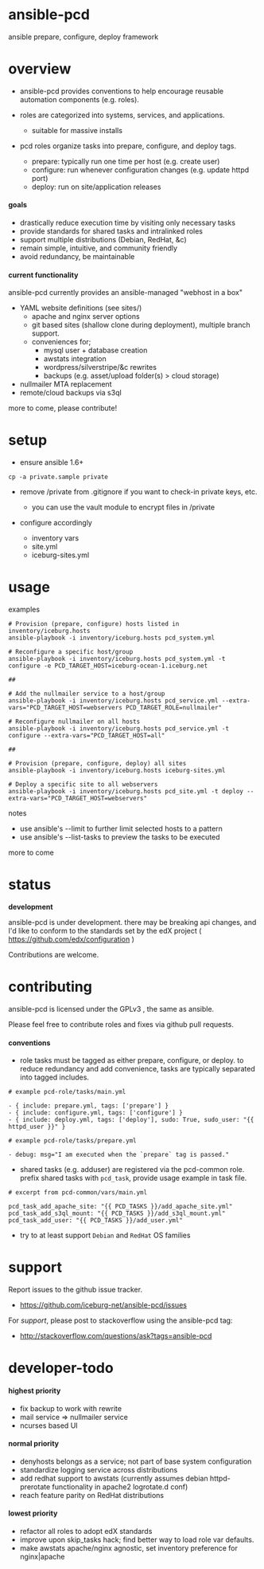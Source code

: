 ansible-pcd
===========

ansible prepare, configure, deploy framework


overview
========

* ansible-pcd provides conventions to help encourage reusable automation components (e.g. roles).

* roles are categorized into systems, services, and applications.
  * suitable for massive installs

* pcd roles organize tasks into prepare, configure, and deploy tags. 
  * prepare: typically run one time per host (e.g. create user)
  * configure: run whenever configuration changes (e.g. update httpd port)
  * deploy: run on site/application releases 
  
#### goals
* drastically reduce execution time by visiting only necessary tasks
* provide standards for shared tasks and intralinked roles
* support multiple distributions (Debian, RedHat, &c)
* remain simple, intuitive, and community friendly
* avoid redundancy, be maintainable

#### current functionality

ansible-pcd currently provides an ansible-managed "webhost in a box"

* YAML website definitions (see sites/)
  * apache and nginx server options
  * git based sites (shallow clone during deployment), multiple branch support.
  * conveniences for;
    * mysql user + database creation
    * awstats integration
    * wordpress/silverstripe/&c rewrites
    * backups (e.g. asset/upload folder(s) > cloud storage)  
* nullmailer MTA replacement
* remote/cloud backups via s3ql

more to come, please contribute!

setup
=====

* ensure ansible 1.6+

```
cp -a private.sample private
```

* remove /private from .gitignore if you want to check-in private keys, etc.
  * you can use the vault module to encrypt files in /private
  
* configure accordingly
  * inventory vars
  * site.yml
  * iceburg-sites.yml
  

usage
==============

examples

```
# Provision (prepare, configure) hosts listed in inventory/iceburg.hosts
ansible-playbook -i inventory/iceburg.hosts pcd_system.yml

# Reconfigure a specific host/group
ansible-playbook -i inventory/iceburg.hosts pcd_system.yml -t configure -e PCD_TARGET_HOST=iceburg-ocean-1.iceburg.net

##

# Add the nullmailer service to a host/group
ansible-playbook -i inventory/iceburg.hosts pcd_service.yml --extra-vars="PCD_TARGET_HOST=webservers PCD_TARGET_ROLE=nullmailer"

# Reconfigure nullmailer on all hosts
ansible-playbook -i inventory/iceburg.hosts pcd_service.yml -t configure --extra-vars="PCD_TARGET_HOST=all"

##

# Provision (prepare, configure, deploy) all sites
ansible-playbook -i inventory/iceburg.hosts iceburg-sites.yml

# Deploy a specific site to all webservers
ansible-playbook -i inventory/iceburg.hosts pcd_site.yml -t deploy --extra-vars="PCD_TARGET_HOST=webservers"

```

notes
  * use ansible's --limit to further limit selected hosts to a pattern
  * use ansible's --list-tasks to preview the tasks to be executed


more to come


status
======

**development**

ansible-pcd is under development.  there may be breaking api
changes, and I'd like to conform to the standards set by the edX project ( https://github.com/edx/configuration )

Contributions are welcome.


contributing
============

ansible-pcd is licensed under the GPLv3 , the same as ansible.

Please feel free to contribute roles and fixes via github pull requests.

#### conventions

* role tasks must be tagged as either prepare, configure, or deploy. to reduce redundancy and add convenience, tasks are typically separated into tagged includes. 
```
# example pcd-role/tasks/main.yml

- { include: prepare.yml, tags: ['prepare'] }
- { include: configure.yml, tags: ['configure'] }
- { include: deploy.yml, tags: ['deploy'], sudo: True, sudo_user: "{{ httpd_user }}" }

# example pcd-role/tasks/prepare.yml

- debug: msg="I am executed when the `prepare` tag is passed."
```

* shared tasks (e.g. adduser) are registered via the pcd-common role. prefix shared tasks with `pcd_task`, provide usage example in task file.
```
# excerpt from pcd-common/vars/main.yml

pcd_task_add_apache_site: "{{ PCD_TASKS }}/add_apache_site.yml"
pcd_task_add_s3ql_mount: "{{ PCD_TASKS }}/add_s3ql_mount.yml"
pcd_task_add_user: "{{ PCD_TASKS }}/add_user.yml"

```
* try to at least support `Debian` and `RedHat` OS families




support
=======

Report issues to the github issue tracker.

* https://github.com/iceburg-net/ansible-pcd/issues


For *support*, please post to stackoverflow using the ansible-pcd tag:

* http://stackoverflow.com/questions/ask?tags=ansible-pcd



developer-todo
==============

#### highest priority

* fix backup to work with rewrite
* mail service => nullmailer service
* ncurses based UI   

#### normal priority

* denyhosts belongs as a service; not part of base system configuration
* standardize logging service across distributions
* add redhat support to awstats (currently assumes debian httpd-prerotate functionality in apache2 logrotate.d conf)
* reach feature parity on RedHat distributions

#### lowest priority

* refactor all roles to adopt edX standards
* improve upon skip_tasks hack; find better way to load role var defaults.
* make awstats apache/nginx agnostic, set inventory preference for nginx|apache


